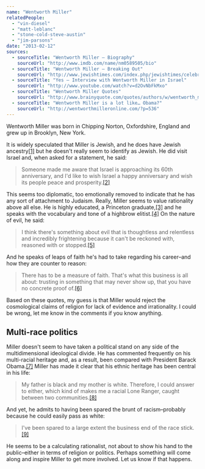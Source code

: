 ```yaml
---
name: "Wentworth Miller"
relatedPeople:
  - "vin-diesel"
  - "matt-leblanc"
  - "stone-cold-steve-austin"
  - "jim-parsons"
date: "2013-02-12"
sources:
  - sourceTitle: "Wentworth Miller – Biography"
    sourceUrl: "http://www.imdb.com/name/nm0589505/bio"
  - sourceTitle: "Wentworth Miller – Breaking Out"
    sourceUrl: "http://www.jewishtimes.com/index.php/jewishtimes/celebrities/jt/celebrities/wentworth_miller/"
  - sourceTitle: "Yes – Interview with Wentworth Miller in Israel"
    sourceUrl: "http://www.youtube.com/watch?v=d2OvNbFkMxo"
  - sourceTitle: "Wentworth Miller Quotes"
    sourceUrl: "http://www.brainyquote.com/quotes/authors/w/wentworth_miller.html"
  - sourceTitle: "Wentworth Miller is a lot like… Obama?"
    sourceUrl: "http://wentworthmilleronline.com/?p=536"
---
```


Wentworth Miller was born in Chipping Norton, Oxfordshire, England and grew up in Brooklyn, New York.

It is widely speculated that Miller is Jewish, and he does have Jewish ancestry<a class="source-citation" href="#http://www.imdb.com/name/nm0589505/bio" title="Wentworth Miller – Biography">[1]</a> but he doesn't really seem to identify as Jewish. He did visit Israel and, when asked for a statement, he said:

>Someone made me aware that Israel is approaching its 60th anniversary, and I'd like to wish Israel a happy anniversary and wish its people peace and prosperity.<a class="source-citation" href="#http://www.jewishtimes.com/index.php/jewishtimes/celebrities/jt/celebrities/wentworth_miller/" title="Wentworth Miller – Breaking Out">[2]</a>

This seems too diplomatic, too emotionally removed to indicate that he has any sort of attachment to Judaism. Really, Miller seems to value rationality above all else. He is highly educated, a Princeton graduate,<a class="source-citation" href="#http://www.imdb.com/name/nm0589505/bio" title="Wentworth Miller – Biography">[3]</a> and he speaks with the vocabulary and tone of a highbrow elitist.<a class="source-citation" href="#http://www.youtube.com/watch?v=d2OvNbFkMxo" title="Yes – Interview with Wentworth Miller in Israel">[4]</a> On the nature of evil, he said:

>I think there's something about evil that is thoughtless and relentless and incredibly frightening because it can't be reckoned with, reasoned with or stopped.<a class="source-citation" href="#http://www.brainyquote.com/quotes/authors/w/wentworth_miller.html" title="Wentworth Miller Quotes">[5]</a>

And he speaks of leaps of faith he's had to take regarding his career–and how they are counter to reason:

>There has to be a measure of faith. That's what this business is all about: trusting in something that may never show up, that you have no concrete proof of.<a class="source-citation" href="#http://www.brainyquote.com/quotes/authors/w/wentworth_miller.html" title="Wentworth Miller Quotes">[6]</a>

Based on these quotes, my guess is that Miller would reject the cosmological claims of religion for lack of evidence and irrationality. I could be wrong, let me know in the comments if you know anything.


## Multi-race politics

Miller doesn't seem to have taken a political stand on any side of the multidimensional ideological divide. He has commented frequently on his multi-racial heritage and, as a result, been compared with President Barack Obama.<a class="source-citation" href="#http://wentworthmilleronline.com/?p=536" title="Wentworth Miller is a lot like… Obama?">[7]</a> Miller has made it clear that his ethnic heritage has been central in his life:

>My father is black and my mother is white. Therefore, I could answer to either, which kind of makes me a racial Lone Ranger, caught between two communities.<a class="source-citation" href="#http://www.brainyquote.com/quotes/authors/w/wentworth_miller.html" title="Wentworth Miller Quotes">[8]</a>

And yet, he admits to having been spared the brunt of racism–probably because he could easily pass as white:

>I've been spared to a large extent the business end of the race stick.<a class="source-citation" href="#http://www.brainyquote.com/quotes/authors/w/wentworth_miller.html" title="Wentworth Miller Quotes">[9]</a>

He seems to be a calculating rationalist, not about to show his hand to the public–either in terms of religion or politics. Perhaps something will come along and inspire Miller to get more involved. Let us know if that happens.